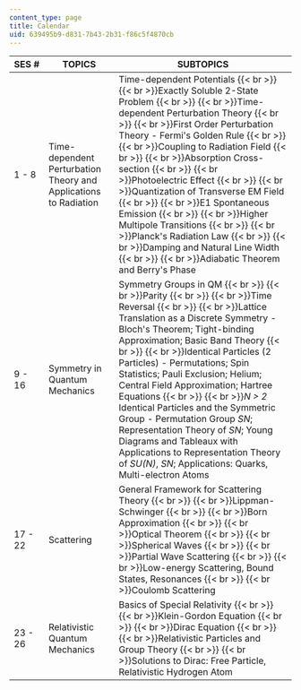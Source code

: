 ```yaml
---
content_type: page
title: Calendar
uid: 639495b9-d831-7b43-2b31-f86c5f4870cb
---
```


| SES # | TOPICS | SUBTOPICS |
| --- | --- | --- |
| 1 - 8 | Time-dependent Perturbation Theory and Applications to Radiation | Time-dependent Potentials  {{< br >}}  {{< br >}}Exactly Soluble 2-State Problem  {{< br >}}  {{< br >}}Time-dependent Perturbation Theory  {{< br >}}  {{< br >}}First Order Perturbation Theory - Fermi's Golden Rule  {{< br >}}  {{< br >}}Coupling to Radiation Field  {{< br >}}  {{< br >}}Absorption Cross-section  {{< br >}}  {{< br >}}Photoelectric Effect  {{< br >}}  {{< br >}}Quantization of Transverse EM Field  {{< br >}}  {{< br >}}E1 Spontaneous Emission  {{< br >}}  {{< br >}}Higher Multipole Transitions  {{< br >}}  {{< br >}}Planck's Radiation Law  {{< br >}}  {{< br >}}Damping and Natural Line Width  {{< br >}}  {{< br >}}Adiabatic Theorem and Berry's Phase |
| 9 - 16 | Symmetry in Quantum Mechanics | Symmetry Groups in QM  {{< br >}}  {{< br >}}Parity  {{< br >}}  {{< br >}}Time Reversal  {{< br >}}  {{< br >}}Lattice Translation as a Discrete Symmetry - Bloch's Theorem; Tight-binding Approximation; Basic Band Theory  {{< br >}}  {{< br >}}Identical Particles (2 Particles) - Permutations; Spin Statistics; Pauli Exclusion; Helium; Central Field Approximation; Hartree Equations  {{< br >}}  {{< br >}}_N > 2_ Identical Particles and the Symmetric Group - Permutation Group _SN_; Representation Theory of _SN_; Young Diagrams and Tableaux with Applications to Representation Theory of _SU(N)_, _SN_; Applications: Quarks, Multi-electron Atoms |
| 17 - 22 | Scattering | General Framework for Scattering Theory  {{< br >}}  {{< br >}}Lippman-Schwinger  {{< br >}}  {{< br >}}Born Approximation  {{< br >}}  {{< br >}}Optical Theorem  {{< br >}}  {{< br >}}Spherical Waves  {{< br >}}  {{< br >}}Partial Wave Scattering  {{< br >}}  {{< br >}}Low-energy Scattering, Bound States, Resonances  {{< br >}}  {{< br >}}Coulomb Scattering |
| 23 - 26 | Relativistic Quantum Mechanics | Basics of Special Relativity  {{< br >}}  {{< br >}}Klein-Gordon Equation  {{< br >}}  {{< br >}}Dirac Equation  {{< br >}}  {{< br >}}Relativistic Particles and Group Theory  {{< br >}}  {{< br >}}Solutions to Dirac: Free Particle, Relativistic Hydrogen Atom